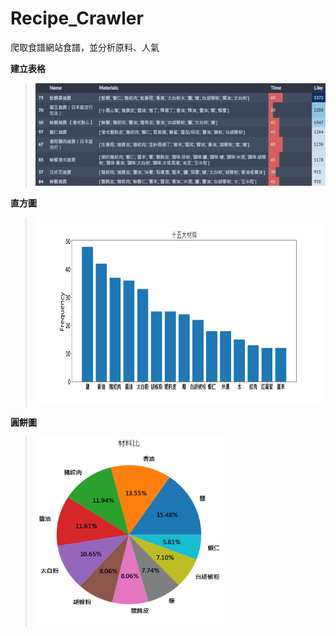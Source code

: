 # Recipe_Crawler
爬取食譜網站食譜，並分析原料、人氣

**建立表格**
> <img src="https://github.com/LUN000/Recipe_Crawler/blob/main/recipe.png" >

**直方圖**
> <img src=https://github.com/LUN000/Recipe_Crawler/blob/main/Material15.png width=600 height=300>

**圓餅圖**
> <img src=https://github.com/LUN000/Recipe_Crawler/blob/main/Material_Pie.png width=300 height=300>
